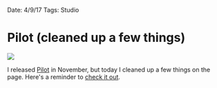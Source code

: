 Date: 4/9/17
Tags: Studio

# Pilot (cleaned up a few things)

![](http://blotcdn.com/ebaab3aca2/image-cache/1466359174185/e23rs2-enlight1.jpeg)

I released [Pilot](/pilot) in November, but today I cleaned up a few things on the page. Here's a reminder to [check it out](/pilot).